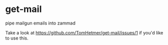 # get-mail
pipe mailgun emails into zammad

Take a look at https://github.com/TomHetmer/get-mail/issues/1 if you'd like to use this.
